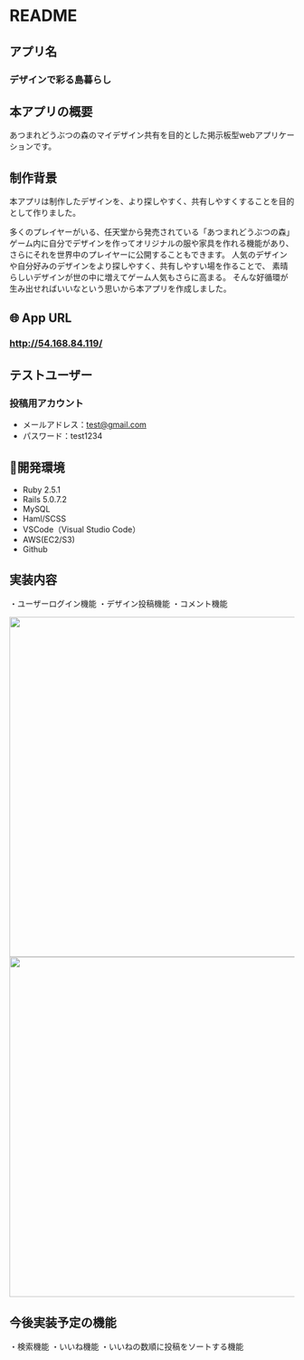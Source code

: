 # README

## アプリ名
### デザインで彩る島暮らし

## 本アプリの概要
  あつまれどうぶつの森のマイデザイン共有を目的とした掲示板型webアプリケーションです。

## 制作背景
  本アプリは制作したデザインを、より探しやすく、共有しやすくすることを目的として作りました。

  多くのプレイヤーがいる、任天堂から発売されている「あつまれどうぶつの森」
  ゲーム内に自分でデザインを作ってオリジナルの服や家具を作れる機能があり、
  さらにそれを世界中のプレイヤーに公開することもできます。
  人気のデザインや自分好みのデザインをより探しやすく、共有しやすい場を作ることで、
  素晴らしいデザインが世の中に増えてゲーム人気もさらに高まる。
  そんな好循環が生み出せればいいなという思いから本アプリを作成しました。

## 🌐 App URL
### http://54.168.84.119/

## テストユーザー

### 投稿用アカウント

  - メールアドレス：test@gmail.com
  - パスワード：test1234

## 🔨開発環境
- Ruby 2.5.1
- Rails 5.0.7.2
- MySQL
- Haml/SCSS
- VSCode（Visual Studio Code）
- AWS(EC2/S3)
- Github

## 実装内容
・ユーザーログイン機能
・デザイン投稿機能
・コメント機能

<img src = "https://user-images.githubusercontent.com/63274382/84219757-38419200-ab0c-11ea-81ab-fa522cc5c770.jpg" width="600px;" />

<img src ="https://user-images.githubusercontent.com/63274382/84220023-d2a1d580-ab0c-11ea-9353-ae65a4e67289.gif" width="600px;" />


## 今後実装予定の機能
・検索機能
・いいね機能
・いいねの数順に投稿をソートする機能